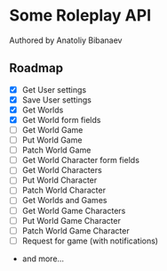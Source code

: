 # Some Roleplay API

Authored by Anatoliy Bibanaev

## Roadmap
- [x] Get User settings
- [x] Save User settings
- [x] Get Worlds
- [x] Get World form fields
- [ ] Get World Game
- [ ] Put World Game
- [ ] Patch World Game
- [ ] Get World Character form fields
- [ ] Get World Characters
- [ ] Put World Character
- [ ] Patch World Character
- [ ] Get Worlds and Games
- [ ] Get World Game Characters
- [ ] Put World Game Character
- [ ] Patch World Game Character
- [ ] Request for game (with notifications)
- and more...
